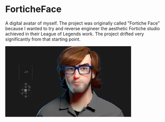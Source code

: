 # ForticheFace

A digital avatar of myself. The project was originally called "Fortiche Face" because I wanted to try and reverse engineer the aesthetic Fortiche studio achieved in their League of Legends work.
The project drifted very significantly from that starting point.

![](AvatarExperiments.gif)

